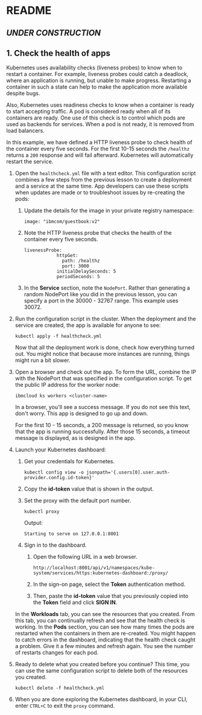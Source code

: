 # README

##  _**UNDER CONSTRUCTION**_ 

## 1. Check the health of apps

Kubernetes uses availability checks \(liveness probes\) to know when to restart a container. For example, liveness probes could catch a deadlock, where an application is running, but unable to make progress. Restarting a container in such a state can help to make the application more available despite bugs.

Also, Kubernetes uses readiness checks to know when a container is ready to start accepting traffic. A pod is considered ready when all of its containers are ready. One use of this check is to control which pods are used as backends for services. When a pod is not ready, it is removed from load balancers.

In this example, we have defined a HTTP liveness probe to check health of the container every five seconds. For the first 10-15 seconds the `/healthz` returns a `200` response and will fail afterward. Kubernetes will automatically restart the service.

1. Open the `healthcheck.yml` file with a text editor. This configuration script combines a few steps from the previous lesson to create a deployment and a service at the same time. App developers can use these scripts when updates are made or to troubleshoot issues by re-creating the pods:
   1. Update the details for the image in your private registry namespace:

      ```text
      image: "ibmcom/guestbook:v2"
      ```

   2. Note the HTTP liveness probe that checks the health of the container every five seconds.

      ```text
      livenessProbe:
                  httpGet:
                    path: /healthz
                    port: 3000
                  initialDelaySeconds: 5
                  periodSeconds: 5
      ```

   3. In the **Service** section, note the `NodePort`. Rather than generating a random NodePort like you did in the previous lesson, you can specify a port in the 30000 - 32767 range. This example uses 30072.
2. Run the configuration script in the cluster. When the deployment and the service are created, the app is available for anyone to see:

   ```text
   kubectl apply -f healthcheck.yml
   ```

   Now that all the deployment work is done, check how everything turned out. You might notice that because more instances are running, things might run a bit slower.

3. Open a browser and check out the app. To form the URL, combine the IP with the NodePort that was specified in the configuration script. To get the public IP address for the worker node:

   ```text
   ibmcloud ks workers <cluster-name>
   ```

   In a browser, you'll see a success message. If you do not see this text, don't worry. This app is designed to go up and down.

   For the first 10 - 15 seconds, a 200 message is returned, so you know that the app is running successfully. After those 15 seconds, a timeout message is displayed, as is designed in the app.

4. Launch your Kubernetes dashboard:

   1. Get your credentials for Kubernetes.

      ```text
      kubectl config view -o jsonpath='{.users[0].user.auth-provider.config.id-token}'
      ```

   2. Copy the **id-token** value that is shown in the output.
   3. Set the proxy with the default port number.

      ```text
      kubectl proxy
      ```

      Output:

      ```text
      Starting to serve on 127.0.0.1:8001
      ```

   4. Sign in to the dashboard.
      1. Open the following URL in a web browser.

         ```text
         http://localhost:8001/api/v1/namespaces/kube-system/services/https:kubernetes-dashboard:/proxy/
         ```

      2. In the sign-on page, select the **Token** authentication method.
      3. Then, paste the **id-token** value that you previously copied into the **Token** field and click **SIGN IN**.

   In the **Workloads** tab, you can see the resources that you created. From this tab, you can continually refresh and see that the health check is working. In the **Pods** section, you can see how many times the pods are restarted when the containers in them are re-created. You might happen to catch errors in the dashboard, indicating that the health check caught a problem. Give it a few minutes and refresh again. You see the number of restarts changes for each pod.

5. Ready to delete what you created before you continue? This time, you can use the same configuration script to delete both of the resources you created.

   `kubectl delete -f healthcheck.yml`

6. When you are done exploring the Kubernetes dashboard, in your CLI, enter `CTRL+C` to exit the `proxy` command.

